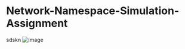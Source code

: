 # Network-Namespace-Simulation-Assignment
sdskn
![image](https://github.com/user-attachments/assets/a4b16e8c-ece7-416d-9467-4d2a0103edb2)
